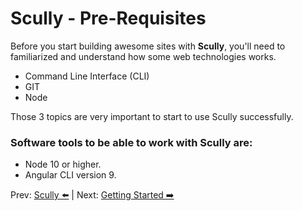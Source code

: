 # Scully - Pre-Requisites


Before you start building awesome sites with **Scully**, you'll need to familiarized and understand how some web technologies works.

- Command Line Interface (CLI)
- GIT
- Node

Those 3 topics are very important to start to use Scully successfully.

### Software tools to be able to work with Scully are: 
 
- Node 10 or higher. 
- Angular CLI version 9.


Prev: [Scully ⬅️️](scully.md) | Next: [Getting Started ➡️](getting-started.md)
